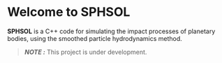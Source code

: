# Welcome to SPHSOL

**SPHSOL** is a C++ code for simulating the impact processes of planetary bodies, using the smoothed particle hydrodynamics method.

> **_NOTE :_**  This project is under development.
